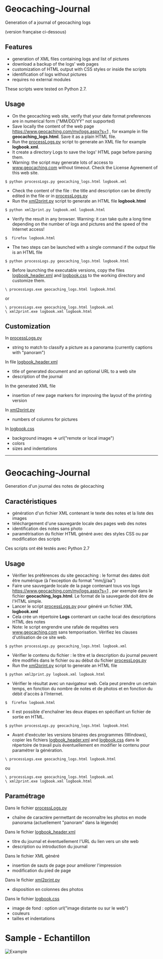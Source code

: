 # Geocaching-Journal
Generation of a journal of geocaching logs

(version française ci-dessous)

## Features

* generation of XML files containing logs and list of pictures
* download a backup of the logs' web pages
* customization of HTML output with CSS styles or inside the scripts
* identification of logs without pictures
* requires no external modules

These scripts were tested on Python 2.7.

## Usage

* On the geocaching web site, verify that your date format preferences are in numerical form ("MM/DD/YY" not supported)
* Save locally the content of the web page https://www.geocaching.com/my/logs.aspx?s=1 , for example in file **geocaching_logs.html**. Save it as a plain HTML file.
* Run the [processLogs.py](processLogs.py) script to generate an XML file for example **logbook.xml**.
* It create a directory Logs to save the logs' HTML page before parsing them.
* Warning: the script may generate lots of access to www.geocaching.com without timeout. Check the License Agreement of this web site.

```
$ python processLogs.py geocaching_logs.html logbook.xml
```

* Check the content of the file : the title and description can be directly edited in the file or in [processLogs.py](processLogs.py) 
* Run the [xml2print.py](xml2print.py) script to generate an HTML file **logbook.html**

```
$ python xml2print.py logbook.xml logbook.html
```

* Verify the result in any browser. Warning: it can take quite a long time depending on the number of logs and pictures and the speed of the Internet access!

```
$  firefox logbook.html
```

* The two steps can be launched with a single command if the output file is an HTML file

```
$ python processLogs.py geocaching_logs.html logbook.html
```

* Before launching the executable versions, copy the files [logbook_header.xml](logbook_header.xml) and [logbook.css](logbook.css) to the working directory and customize them.

```
\ processLogs.exe geocaching_logs.html logbook.html
```
or 
```
\ processLogs.exe geocaching_logs.html logbook.xml
\ xml2print.exe logbook.xml logbook.html
```

## Customization

In [processLogs.py](processLogs.py)


* string to match to classify a picture as a panorama (currently captions with "panoram")

In file [logbook_header.xml](logbook_header.xml)

* title of generated document and an optional URL to a web site
* description of the journal

In the generated XML file

* insertion of new page markers <page/> for improving the layout of the printing version

In [xml2print.py](xml2print.py) 

* numbers of columns for pictures

In [logbook.css](logbook.css)

* background images => url("remote or local image")
* colors
* sizes and indentations

<hr/>

# Geocaching-Journal
Generation d'un journal des notes de géocaching

## Caractéristiques

* génération d'un fichier XML  contenant le texte des notes et la liste des images
* téléchargement d'une sauvegarde locale des pages web des notes
* identification des notes sans photo
* paramétrisation du fichier HTML généré avec des styles CSS ou par modification des scripts

Ces scripts ont été testés avec Python 2.7

## Usage

* Vérifier les préférences du site geocaching : le format des dates doit être numérique (à l'exception du format "mm/jj/aa")
* Faire une sauvegarde locale de la page contenant tous vos logs https://www.geocaching.com/my/logs.aspx?s=1 , par exemple dans le fichier **geocaching_logs.html**. Le format de la sauvegarde doit être de l'HTML simple.
* Lancer le script [processLogs.py](processLogs.py) pour généré un fichier XML **logbook.xml**
* Cela crée un répertoire **Logs** contenant un cache local des descriptions HTML des notes
* Note: le script engrendre une rafale de requêtes vers www.geocaching.com sans temporisation. Vérifiez les clauses d'utilisation de ce site web.
```
$ python processLogs.py geocaching_logs.html logbook.xml
```

* Vérifier le contenu du fichier : le titre et la description du journal peuvent être modifiés dans le fichier ou au début du fichier [processLogs.py](processLogs.py)
* Run the [xml2print.py](xml2print.py)  script to generate an HTML file

```
$ python xml2print.py logbook.xml logbook.html
```

* Vérifier le résultat avec un navigateur web. Cela peut prendre un certain temps, en fonction du nombre de notes et de photos et en fonction du débit d'accès à l'Internet.

```
$  firefox logbook.html
```

* Il est possible d'enchaîner les deux étapes en spécifiant un fichier de sortie en HTML.

```
$ python processLogs.py geocaching_logs.html logbook.html
```

* Avant d'exécuter les versions binaires des programmes (Windows), copier les fichiers [logbook_header.xml](logbook_header.xml) and [logbook.css](logbook.css) dans le répertoire de travail puis éventuellement en modifier le contenu pour paramétrer la génération.

```
\ processLogs.exe geocaching_logs.html logbook.html
```
ou
```
\ processLogs.exe geocaching_logs.html logbook.xml
\ xml2print.exe logbook.xml logbook.html
```

## Paramétrage

Dans le fichier [processLogs.py](processLogs.py)

* chaîne de caractère permettant de reconnaître les photos en mode panorama (actuellement "panoram" dans la légende)

Dans le fichier [logbook_header.xml](logbook_header.xml)

* titre du journal et éventuellement l'URL du lien vers un site web
* description ou introduction du journal

Dans le fichier XML généré

* insertion de sauts de page pour améliorer l'impression  <page/>
* modification du pied de page

Dans le fichier [xml2print.py](xml2print.py) 

* disposition en colonnes des photos

Dans le fichier [logbook.css](logbook.css)

* image de fond : option url("image distante ou sur le web")
* couleurs
* tailles et indentations

# Sample - Echantillon

![Example](https://raw.githubusercontent.com/GarenKreiz/Geocaching-Journal/master/logbook_example.jpg)
